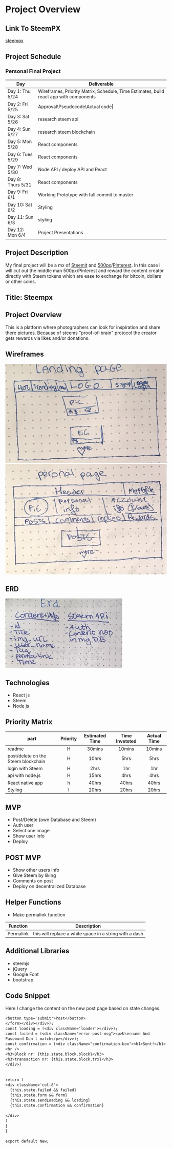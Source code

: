# Project Overview

## Link To SteemPX

[steempx](https://steempx.herokuapp.com/)

## Project Schedule
### Personal Final Project

|  Day | Deliverable |
|---|---|
|Day 1: Thu 5/24 | Wireframes, Priority Matrix, Schedule, Time Estimates, build react app with components |
|Day 2: Fri 5/25 | Approval\Pseudocode\Actual code\|
|Day 3: Sat 5/26 | research steem api  |
|Day 4: Sun 5/27 | research steem blockchain |
|Day 5: Mon 5/28 | React components  |
|Day 6: Tues 5/29 | React components  |
|Day 7: Wed 5/30 | Node API / deploy API and React  |
|Day 8: Thurs 5/31  | React components  |
|Day 9: Fri 6/1 | Working Prototype with full commit to master |
|Day 10: Sat 6/2 | Styling |
|Day 11: Sun 6/3 | styling |
|Day 12: Mon 6/4 | Project Presentations |

## Project Description

My final project will be a mx of [Steemit](steemit.com) and [500px](https://500px.com/)/[Pinterest](https://pinterest.com/).
In this case I will cut out the middle man 500px/Pinterest and reward the content creator directly with Steem tokens which are ease to exchange for bitcoin, dollars or other coins.

## Title: Steempx

## Project Overview
This is a platform where photographers can look for inspiration and share there pictures. Because of steems "proof-of-brain" protocol the creator gets rewards via likes and/or donations.

## Wireframes

<img src="wireFOne.jpg"/>
<img src="wireFTwo.jpg"/>

## ERD

<img src="erd.jpg"/>

## Technologies

- React js
- Steem
- Node js


## Priority Matrix

| part | Priority | Estimated Time | Time Invetsted | Actual Time |
| --- | :---: |  :---: | :---: | :---: |
| readme | H | 30mins| 10mins | 10mins |
| post/delete on the Steem blockchain | H | 10hrs| 5hrs | 5hrs |
| login with Steem | H | 2hrs| 1hr | 1hr |
| api with node.js | H | 15hrs| 4hrs | 4hrs |
| React native app | h | 40hrs| 40hrs | 40hrs |
| Styling          | l | 20hrs | 20hrs |20hrs |

## MVP

- Post/Delete (own Database and Steem)
- Auth user
- Select one image
- Show user info
- Deploy

## POST MVP

- Show other users info
- Give Steem by liking
- Comments on post
- Deploy on decentralized Database


## Helper Functions
- Make permalink function

| Function | Description |
| --- | :---: |  
| Permalink | this will replace a white space in a string with a dash  |

## Additional Libraries
- steemjs
- jQuery
- Google Font
- bootstrap

## Code Snippet

Here I change the content on the new post page based on state changes.
```
<button type='submit'>Post</button>
</form></div></div>);
const loading = (<div className='loader'></div>);
const failed = (<div className="error-post-msg"><p>Username And Password Don't match</p></div>);
const confirmation = (<div className="confirmation-box"><h1>Sent!</h1><hr />
<h3>Block nr: {this.state.block.block}</h3>
<h3>transaction nr: {this.state.block.trx}</h3>
</div>)


return (
<div className='col-8'>
  {this.state.failed && failed}
  {this.state.form && form}
  {this.state.sendLoading && loading}
  {this.state.confirmation && confirmation}

</div>
)
}
}

export default New;
```  
